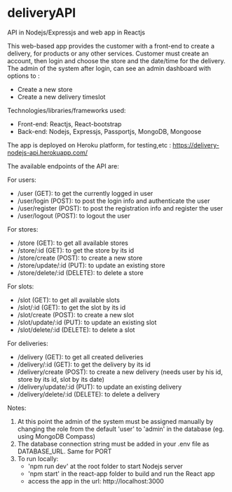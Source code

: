 # deliveryAPI
API in Nodejs/Expressjs and web app in Reactjs

This web-based app provides the customer with a front-end to create a delivery, for products or any other services.
Customer must create an account, then login and choose the store and the date/time for the delivery.
The admin of the system after login, can see an admin dashboard with options to :
-   Create a new store
-   Create a new delivery timeslot

Technologies/libraries/frameworks used:
-   Front-end: Reactjs, React-bootstrap
-   Back-end: Nodejs, Expressjs, Passportjs, MongoDB, Mongoose

The app is deployed on Heroku platform, for testing,etc : https://delivery-nodejs-api.herokuapp.com/

The available endpoints of the API are:

For users:
-   /user (GET): to get the currently logged in user
-   /user/login (POST): to post the login info and authenticate the user
-   /user/register (POST): to post the registration info and register the user
-   /user/logout (POST): to logout the user

For stores:
-   /store (GET): to get all available stores
-   /store/:id (GET): to get the store by its id
-   /store/create (POST): to create a new store
-   /store/update/:id (PUT): to update an existing store
-   /store/delete/:id (DELETE): to delete a store

For slots:
-   /slot (GET): to get all available slots
-   /slot/:id (GET): to get the slot by its id
-   /slot/create (POST): to create a new slot
-   /slot/update/:id (PUT): to update an existing slot
-   /slot/delete/:id (DELETE): to delete a slot

For deliveries:
-   /delivery (GET): to get all created deliveries
-   /delivery/:id (GET): to get the delivery by its id
-   /delivery/create (POST): to create a new delivery (needs user by his id, store by its id, slot by its date)
-   /delivery/update/:id (PUT): to update an existing delivery
-   /delivery/delete/:id (DELETE): to delete a delivery

Notes:
1.  At this point the admin of the system must be assigned manually by changing the role from the default 'user' to 'admin' in the database (eg. using MongoDB Compass)
2.  The database connection string must be added in your .env file as DATABASE_URL. Same for PORT
3.  To run locally:
    -   'npm run dev' at the root folder to start Nodejs server
    -   'npm start' in the react-app folder to build and run the React app
    -   access the app in the url: http://localhost:3000